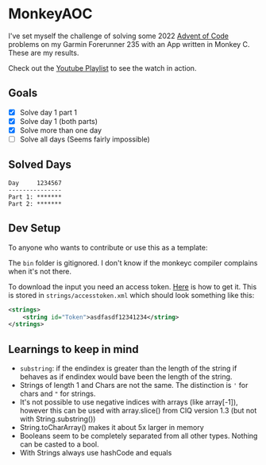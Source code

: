 # MonkeyAOC

I've set myself the challenge of solving some 2022 [Advent of Code](https://adventofcode.com/) problems on my Garmin Forerunner 235 with an App written in Monkey C. These are my results.

Check out the [Youtube Playlist](https://www.youtube.com/playlist?list=PLTB69k7-3oNiRPEnS2kTslHSe-PZ3ixTg) to see the watch in action.

## Goals
- [x] Solve day 1 part 1
- [x] Solve day 1 (both parts)
- [x] Solve more than one day
- [ ] Solve all days (Seems fairly impossible)

## Solved Days
```
Day     1234567
---------------
Part 1: *******
Part 2: *******
```

## Dev Setup

To anyone who wants to contribute or use this as a template:

The `bin` folder is gitignored. I don't know if the monkeyc compiler complains when it's not there.

To download the input you need an access token. [Here](https://github.com/wimglenn/advent-of-code-wim/issues/1) is how to get it. This is stored in `strings/accesstoken.xml` which should look something like this:

```xml
<strings>
    <string id="Token">asdfasdf12341234</string>
</strings>
```

## Learnings to keep in mind
- `substring`: if the endindex is greater than the length of the string if behaves as if endindex would bave been the length of the string.
- Strings of length 1 and Chars are not the same. The distinction is `'` for chars and `"` for strings.
- It's not possible to use negative indices with arrays (like array[-1]), however this can be used with array.slice() from CIQ version 1.3 (but not with String.substring())
- String.toCharArray() makes it about 5x larger in memory
- Booleans seem to be completely separated from all other types. Nothing can be casted to a bool.
- With Strings always use hashCode and equals
